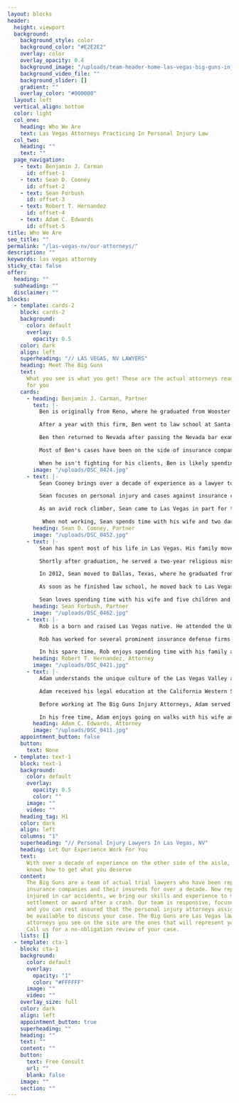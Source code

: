```yaml
---
layout: blocks
header:
  height: viewport
  background:
    background_style: color
    background_color: "#E2E2E2"
    overlay: color
    overlay_opacity: 0.4
    background_image: "/uploads/team-header-home-las-vegas-big-guns-injury-attorneys-nevada.jpg"
    background_video_file: ""
    background_slider: []
    gradient: ""
    overlay_color: "#000000"
  layout: left
  vertical_align: bottom
  color: light
  col_one:
    heading: Who We Are
    text: Las Vegas Attorneys Practicing In Personal Injury Law
  col_two:
    heading: ""
    text: ""
  page_navigation:
    - text: Benjamin J. Carman
      id: offset-1
    - text: Sean D. Cooney
      id: offset-2
    - text: Sean Forbush
      id: offset-3
    - text: Robert T. Hernandez
      id: offset-4
    - text: Adam C. Edwards
      id: offset-5
title: Who We Are
seo_title: ""
permalink: "/las-vegas-nv/our-attorneys/"
description: ""
keywords: las vegas attorney
sticky_cta: false
offer:
  heading: ""
  subheading: ""
  disclaimer: ""
blocks:
  - template: cards-2
    block: cards-2
    background:
      color: default
      overlay:
        opacity: 0.5
    color: dark
    align: left
    superheading: "// LAS VEGAS, NV LAWYERS"
    heading: Meet The Big Guns
    text:
      What you see is what you get! These are the actual attorneys ready to fight
      for you
    cards:
      - heading: Benjamin J. Carman, Partner
        text: |-
          Ben is originally from Reno, where he graduated from Wooster High School as valedictorian and proceeded to the University of Nevada, Reno. He earned his honors bachelor of science in business management and then completed a master of business administration the following year. Ben took a job with a small plaintiff litigation firm in Reno to learn more about legal practice. He learned a great deal about lawsuits and the strategic and tactical elements of practice at that firm, writing motions and oppositions for other attorneys to argue after just a month on the job.  

          After a year with this firm, Ben went to law school at Santa Clara University. He graduated in 2007 and immediately took, and passed, the California Bar Exam. Ben moved to Santa Barbara, California, and worked at a law firm focused on defending insurance bad faith suits and personal injury cases. It was there that he won his first bad faith cases, including a six-week, fifty plaintiff bad faith action. He also met his wife while working there.

          Ben then returned to Nevada after passing the Nevada bar exam on the first shot in 2012. He has been practicing in the Las Vegas area since. His areas of practice are split primarily between personal injury cases and insurance bad faith actions. He has tried cases in binding arbitrations, judicial arbitrations, short jury trials, state court jury trials, and federal court jury trials. He has also appealed matters to the California Court of Appeals and the Nevada Supreme Court. Ben prides himself on his innovative approaches to cases, legal writing and thorough research, and effective oral advocacy.  

          Most of Ben's cases have been on the side of insurance companies, and he not only knows their tactics and procedures but has even written some of them for specific carriers. However, in recent years, he saw a gradual shift by many insurers in Nevada to less and less reasonable claims handling, underpayment, and excessive, unwarranted delays in processing claims. Ben now represents those who the increasingly greedy insurers have wronged.  

          When he isn't fighting for his clients, Ben is likely spending time with his wife and two sons. He also shoots, plays complex strategy board games, and does woodworking when he isn't with them, which is to say, quite rarely.
        image: "/uploads/DSC_0424.jpg"
      - text: |-
          Sean Cooney brings over a decade of experience as a lawyer to help the citizens of Nevada. He started his career in the San Francisco Bay Area and came to Las Vegas in 2015 after six years of handling insurance cases for a boutique firm in Santa Barbara. He cut his teeth in Nevada working for the oldest, independent firm in the state. 

          Sean focuses on personal injury and cases against insurance companies when they deny your claim, drag their feet, and try to underpay you. He works with you to get all the facts and present your case clearly and effectively. 

          As an avid rock climber, Sean came to Las Vegas in part for the Red Rock Conservation Area. When scaling its 2,000 ft vertical walls, teamwork, careful planning, and an ability to adapt to changing conditions are matters of life and death. He taps these same skills when handling your case to maximize your recovery. 

           When not working, Sean spends time with his wife and two daughters enjoying all that Las Vegas has to offer. They particularly enjoy its natural beauty, vibrant culture, and endless variety of restaurants.
        heading: Sean D. Cooney, Partner
        image: "/uploads/DSC_0452.jpg"
      - text: |-
          Sean has spent most of his life in Las Vegas. His family moved to Las Vegas in 1989, and he graduated from Green Valley High School in 1997. Having grown up in Las Vegas, Sean has seen this city go from less than half a million people to the 2.5 million we have today. When he started driving, he could travel from anywhere in Las Vegas to the other side in less than 30 minutes. It is far larger now.

          Shortly after graduation, he served a two-year religious mission in Venezuela. He was able to meet many amazing people and loved his time there. He learned Spanish for the mission, and he remains fluent.

          In 2012, Sean moved to Dallas, Texas, where he graduated from Texas A&M School of Law. Sean loved his time in Texas and really enjoyed the culture and the people. Texas is where he learned what a real barbeque is. He now enjoys preparing food for the family and neighbors so long as it includes smoking a brisket, some racks of ribs, and nearly anything else that will fit in his smoker.

          As soon as he finished law school, he moved back to Las Vegas to practice law. Sean focuses his law practice on personal injury. He has experience in family law, trust law, workers compensation, and other areas of law which help him incorporate all issues into the personal injury clients he helps. He has worked with several different local firms, ranging from one of the largest multi-service firms in the state to plaintiff and defense personal injury firms.

          Sean loves spending time with his wife and five children and cooking in his free time. He usually spends time with each child individually and includes them in his activities. His oldest daughter is now better with a shotgun than he is.
        heading: Sean Forbush, Partner
        image: "/uploads/DSC_0462.jpg"
      - text: |-
          Rob is a born and raised Las Vegas native. He attended the University of Nevada, Reno, where he graduated cum laude with a Bachelor's Degree in Criminal Justice. He then attended the William S. Boyd School of Law at the University of Nevada, Las Vegas. Following law school, Rob immediately took the Nevada Bar Exam and passed on his first attempt. Rob has been a licensed attorney since October 2015 and has practiced in various legal fields, including personal injury, contract disputes, construction defect, family law, and criminal law.

          Rob has worked for several prominent insurance defense firms focused on defending personal injury lawsuits throughout his career. He now uses his knowledge while working for insurance companies to ensure that his clients receive the maximum value for their claims. He has litigated many claims to a conclusion and has copious experience in mediation, arbitration, and district court litigation.  

          In his spare time, Rob enjoys spending time with his family and watching his Knights and Raiders play.
        heading: Robert T. Hernandez, Attorney
        image: "/uploads/DSC_0421.jpg"
      - text: |-
          Adam understands the unique culture of the Las Vegas Valley as he is a Henderson native, having graduated from Green Valley High School. He cares for his clients and is willing and able to fight for them to get the compensation they deserve.

          Adam received his legal education at the California Western School of Law in San Diego. He was on the Dean's List for academic achievement and received a Student of Distinction award. During law school, Adam had the opportunity to intern with the Clark County Public Defender and the Clark County District Attorney, where he received valuable courtroom experience. Adam also received his bachelor's degree from Brigham Young University, where he studied English.

          Before working at The Big Guns Injury Attorneys, Adam served his clients' interests at Cohen Johnson Parker Edwards. He was an instrumental part of the plaintiffs' civil litigation team. Adam also has extensive experience in personal injury defense work. This experience has allowed him to understand strategies and tactics that defense attorneys and insurance adjusters use to lower the value of plaintiffs' claims. Adam guides his clients through the litigation process to avoid these traps. Adam is more than qualified to handle your case with experience in both defense and plaintiffs' personal injury cases.

          In his free time, Adam enjoys going on walks with his wife and puppy, following sports, and traveling.
        heading: Adam C. Edwards, Attorney
        image: "/uploads/DSC_0411.jpg"
    appointment_button: false
    button:
      text: None
  - template: text-1
    block: text-1
    background:
      color: default
      overlay:
        opacity: 0.5
        color: ""
      image: ""
      video: ""
    heading_tag: H1
    color: dark
    align: left
    columns: "1"
    superheading: "// Personal Injury Lawyers In Las Vegas, NV"
    heading: Let Our Experience Work For You
    text:
      With over a decade of experience on the other side of the aisle, our team
      knows how to get what you deserve
    content:
      The Big Guns are a team of actual trial lawyers who have been representing
      insurance companies and their insureds for over a decade. Now representing people
      injured in car accidents, we bring our skills and experience to maximize your
      settlement or award after a crash. Our team is responsive, focused on client satisfaction,
      and you can rest assured that the personal injury attorneys assigned to you will
      be available to discuss your case. The Big Guns are Las Vegas lawyers, and the
      attorneys you see on the site are the ones that will represent you in your case.
      Call us for a no-obligation review of your case.
    lists: []
  - template: cta-1
    block: cta-1
    background:
      color: default
      overlay:
        opacity: "1"
        color: "#FFFFFF"
      image: ""
      video: ""
    overlay_size: full
    color: dark
    align: left
    appointment_button: true
    superheading: ""
    heading: ""
    text: ""
    content: ""
    button:
      text: Free Consult
      url: ""
      blank: false
    image: ""
    section: ""
---
```

